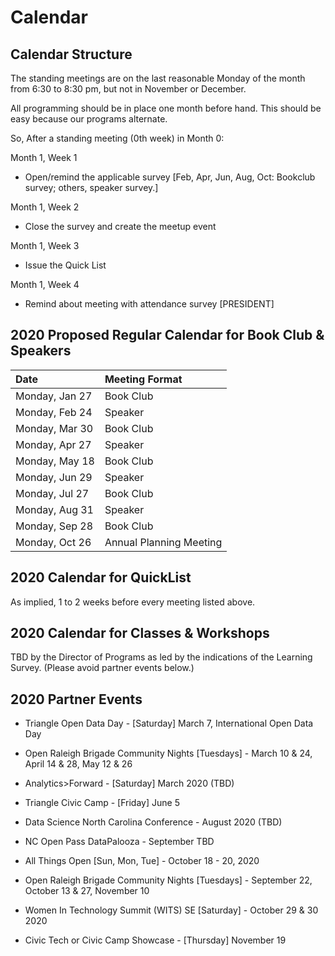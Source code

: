 # Calendar

## Calendar Structure

The standing meetings are on the last reasonable Monday of the month from 6:30 to 8:30 pm, but not in November or December.

All programming should be in place one month before hand. This should be easy because our programs alternate.

So, After a standing meeting (0th week) in Month 0:

Month 1, Week 1
* Open/remind the applicable survey [Feb, Apr, Jun, Aug, Oct: Bookclub survey; others, speaker survey.]

Month 1, Week 2
* Close the survey and create the meetup event 

Month 1, Week 3
* Issue the Quick List 

Month 1, Week 4
* Remind about meeting with attendance survey [PRESIDENT]

## 2020 Proposed Regular Calendar for Book Club & Speakers
| Date | Meeting Format |
|:---------------|:--------------------------------------------------|
| Monday, Jan 27 | Book Club |
| Monday, Feb 24 | Speaker |
| Monday, Mar 30 | Book Club |
| Monday, Apr 27 | Speaker |
| Monday, May 18 | Book Club |
| Monday, Jun 29 | Speaker |
| Monday, Jul 27 | Book Club |
| Monday, Aug 31 | Speaker |
| Monday, Sep 28 | Book Club |
| Monday, Oct 26 | Annual Planning Meeting |

## 2020 Calendar for QuickList 
As implied, 1 to 2 weeks before every meeting listed above.

## 2020 Calendar for Classes & Workshops
TBD by the Director of Programs as led by the indications of the Learning Survey. (Please avoid partner events below.)

## 2020 Partner Events

* Triangle Open Data Day - [Saturday] March 7, International Open Data Day 

* Open Raleigh Brigade Community Nights [Tuesdays] - March 10 & 24, April 14 & 28, May 12 & 26

* Analytics>Forward - [Saturday] March 2020 (TBD)

* Triangle Civic Camp - [Friday] June 5

* Data Science North Carolina Conference - August 2020 (TBD)

* NC Open Pass DataPalooza - September TBD

* All Things Open [Sun, Mon, Tue] - October 18 - 20, 2020 

* Open Raleigh Brigade Community Nights [Tuesdays] - September 22, October 13 & 27, November 10

* Women In Technology Summit (WITS) SE [Saturday] - October 29 & 30 2020

* Civic Tech or Civic Camp Showcase - [Thursday] November 19

